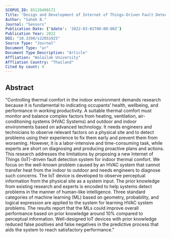 ```yaml
---
SCOPUS_ID: 85126490171
Title: "Design and Development of Internet of Things-Driven Fault Detection of Indoor Thermal Comfort: HVAC System Problems Case Study"
Author: "Sahoh B."
Journal: "Sensors"
Publication Date: {'$date': '2022-03-01T00:00:00Z'}
Publication Year: 2022
DOI: "10.3390/s22051925"
Source Type: "Journal"
Document Type: "ar"
Document Type Description: "Article"
Affliation: "Walailak University"
Affliation Country: "Thailand"
Cited by count: 4
---
```


## Abstract
"Controlling thermal comfort in the indoor environment demands research because it is fundamental to indicating occupants’ health, wellbeing, and performance in working productivity. A suitable thermal comfort must monitor and balance complex factors from heating, ventilation, air-conditioning systems (HVAC Systems) and outdoor and indoor environments based on advanced technology. It needs engineers and technicians to observe relevant factors on a physical site and to detect problems using their experience to fix them early and prevent them from worsening. However, it is a labor-intensive and time-consuming task, while experts are short on diagnosing and producing proactive plans and actions. This research addresses the limitations by proposing a new Internet of Things (IoT)-driven fault detection system for indoor thermal comfort. We focus on the well-known problem caused by an HVAC system that cannot transfer heat from the indoor to outdoor and needs engineers to diagnose such concerns. The IoT device is developed to observe perceptual information from the physical site as a system input. The prior knowledge from existing research and experts is encoded to help systems detect problems in the manner of human-like intelligence. Three standard categories of machine learning (ML) based on geometry, probability, and logical expression are applied to the system for learning HVAC system problems. The results report that the MLs could improve overall performance based on prior knowledge around 10% compared to perceptual information. Well-designed IoT devices with prior knowledge reduced false positives and false negatives in the predictive process that aids the system to reach satisfactory performance."

